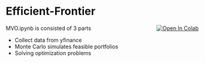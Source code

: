 # Efficient-Frontier 
<div style="float: right;">
    <a target="_blank" href="https://colab.research.google.com/github/SeanChenTaipei/Efficient-Frontier/blob/master/MVO.ipynb">
        <img src="https://colab.research.google.com/assets/colab-badge.svg" alt="Open In Colab"/>
    </a>
</div>

MVO.ipynb is consisted of 3 parts
- Collect data from yfinance
- Monte Carlo simulates feasible portfolios
- Solving optimization problems
